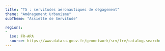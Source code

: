 ```yaml
---
title: "T5 : servitudes aéronautiques de dégagement"
theme: "Aménagement Urbanisme"
subTheme: "Assiette de Servitude"

regions:
-
  iso: FR-ARA
  source: https://www.datara.gouv.fr/geonetwork/srv/fre/catalog.search#/search?resultType=details&sortBy=relevance&from=1&to=20&fast=index&_content_type=json&any=T5%20:%20servitudes%20a%C3%A9ronautiques%20de%20d%C3%A9gagement
---
```


